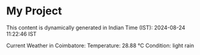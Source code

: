 # My Project

This content is dynamically generated in Indian Time (IST): 2024-08-24 11:22:46 IST


Current Weather in Coimbatore:
Temperature: 28.88 °C
Condition: light rain
